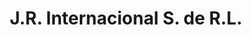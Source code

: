 ---
title: "J.R. Internacional S. de R.L."
url: /el-progreso/j-r-internacional-s-de-r-l/
shop: Allgemein
---